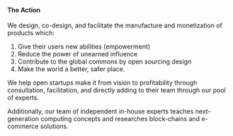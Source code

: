 
#### The Action

We design, co-design, and facilitate the manufacture and monetization of products which:

1. Give their users new abilities (empowerment)
2. Reduce the power of unearned influence
3. Contribute to the global commons by open sourcing design
4. Make the world a better, safer place.  

We help open startups make it from vision to profitability through consultation, facilitation, and directly adding to their team through our pool of experts.  

Additionally, our team of independent in-house experts teaches next-generation computing concepts and researches block-chains and e-commerce solutions.
